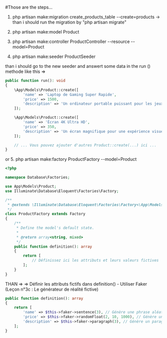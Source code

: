 #Those are the steps...

1. php artisan make:migration create_products_table --create=products
-> than i should run the migration by "php artisan migrate"

2. php artisan make:model Product

3. php artisan make:controller ProductController --resource --model=Product

4. php artisan make:seeder ProductSeeder

than i should go to the new seeder and answert some data in the run () methode like this =>

```php
public function run(): void
{
    \App\Models\Product::create([
        'name' => 'Laptop de Gaming Super Rapide',
        'price' => 1500,
        'description' => 'Un ordinateur portable puissant pour les jeux et le travail.',
    ]);

    \App\Models\Product::create([
        'name' => 'Écran 4K Ultra HD',
        'price' => 350,
        'description' => 'Un écran magnifique pour une expérience visuelle immersive.',
    ]);

    // ... Vous pouvez ajouter d'autres Product::create(...) ici ...
}
```
or 
5. php artisan make:factory ProductFactory --model=Product

```php
<?php

namespace Database\Factories;

use App\Models\Product;
use Illuminate\Database\Eloquent\Factories\Factory;

/**
 * @extends \Illuminate\Database\Eloquent\Factories\Factory<\App\Models\Product>
 */
class ProductFactory extends Factory
{
    /**
     * Define the model's default state.
     *
     * @return array<string, mixed>
     */
    public function definition(): array
    {
        return [
            // Définissez ici les attributs et leurs valeurs fictives
        ];
    }
}
```

THAN => => Définir les attributs fictifs dans definition() - Utiliser Faker (Leçon n°3c :  Le générateur de réalité fictive)

````php
public function definition(): array
{
    return [
        'name' => $this->faker->sentence(3), // Génère une phrase aléatoire de 3 mots pour le nom
        'price' => $this->faker->randomFloat(2, 10, 1000), // Génère un prix aléatoire entre 10 et 1000, avec 2 décimales
        'description' => $this->faker->paragraph(3), // Génère un paragraphe aléatoire de 3 phrases pour la description
    ];
}

````
